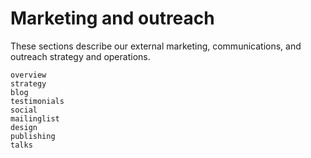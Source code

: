 # Marketing and outreach

These sections describe our external marketing, communications, and outreach strategy and operations.

```{toctree}
overview
strategy
blog
testimonials
social
mailinglist
design
publishing
talks
```
